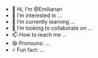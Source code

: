 - 👋 Hi, I’m @Emilianan
- 👀 I’m interested in ...
- 🌱 I’m currently learning ...
- 💞️ I’m looking to collaborate on ...
- 📫 How to reach me ...
- 😄 Pronouns: ...
- ⚡ Fun fact: ...

<!---
Emilianan/Emilianan is a ✨ special ✨ repository because its `README.md` (this file) appears on your GitHub profile.
You can click the Preview link to take a look at your changes.
--->

